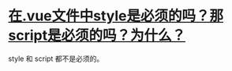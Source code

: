 # [在.vue文件中style是必须的吗？那script是必须的吗？为什么？](https://github.com/haizlin/fe-interview/issues/470)

style 和 script 都不是必须的。
